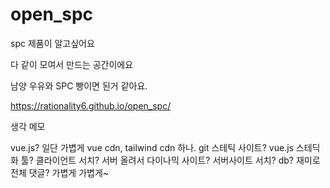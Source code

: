 # open_spc


spc 제품이 알고싶어요

다 같이 모여서 만드는 공간이에요

남양 우유와 SPC 빵이면 된거 같아요.


https://rationality6.github.io/open_spc/





생각 메모

vue.js?
  일단 가볍게 vue cdn, tailwind cdn 하나.
git 스테틱 사이트?
  vue.js 스테딕화 툴? 클라이언트 서치?
서버 올려서 다이나믹 사이트?
  서버사이트 서치? db? 재미로 전체 댓글?
가볍게 가볍게~